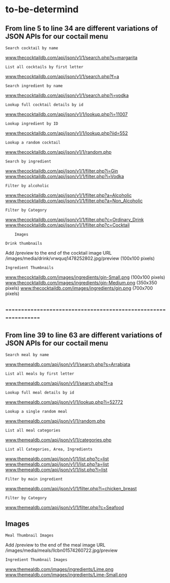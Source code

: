 # to-be-determind

## From line 5 to line 34 are different variations of JSON APIs for our coctail menu

    Search cocktail by name
www.thecocktaildb.com/api/json/v1/1/search.php?s=margarita

    List all cocktails by first letter
www.thecocktaildb.com/api/json/v1/1/search.php?f=a

    Search ingredient by name
www.thecocktaildb.com/api/json/v1/1/search.php?i=vodka

    Lookup full cocktail details by id
www.thecocktaildb.com/api/json/v1/1/lookup.php?i=11007

    Lookup ingredient by ID
www.thecocktaildb.com/api/json/v1/1/lookup.php?iid=552

    Lookup a random cocktail
www.thecocktaildb.com/api/json/v1/1/random.php


    Search by ingredient
www.thecocktaildb.com/api/json/v1/1/filter.php?i=Gin
www.thecocktaildb.com/api/json/v1/1/filter.php?i=Vodka

    Filter by alcoholic
www.thecocktaildb.com/api/json/v1/1/filter.php?a=Alcoholic
www.thecocktaildb.com/api/json/v1/1/filter.php?a=Non_Alcoholic

    Filter by Category
www.thecocktaildb.com/api/json/v1/1/filter.php?c=Ordinary_Drink
www.thecocktaildb.com/api/json/v1/1/filter.php?c=Cocktail


        Images

    Drink thumbnails
Add /preview to the end of the cocktail image URL
/images/media/drink/vrwquq1478252802.jpg/preview (100x100 pixels)

    Ingredient Thumbnails

www.thecocktaildb.com/images/ingredients/gin-Small.png
(100x100 pixels)
www.thecocktaildb.com/images/ingredients/gin-Medium.png
(350x350 pixels)
www.thecocktaildb.com/images/ingredients/gin.png
(700x700 pixels)


## --------------------------------------------------------------

## From line 39 to line 63 are different variations of JSON APIs for our coctail menu

    Search meal by name
www.themealdb.com/api/json/v1/1/search.php?s=Arrabiata

    List all meals by first letter
www.themealdb.com/api/json/v1/1/search.php?f=a

    Lookup full meal details by id
www.themealdb.com/api/json/v1/1/lookup.php?i=52772

    Lookup a single random meal
www.themealdb.com/api/json/v1/1/random.php

    List all meal categories
www.themealdb.com/api/json/v1/1/categories.php

    List all Categories, Area, Ingredients
www.themealdb.com/api/json/v1/1/list.php?c=list
www.themealdb.com/api/json/v1/1/list.php?a=list
www.themealdb.com/api/json/v1/1/list.php?i=list

    Filter by main ingredient
www.themealdb.com/api/json/v1/1/filter.php?i=chicken_breast

    Filter by Category
www.themealdb.com/api/json/v1/1/filter.php?c=Seafood


 ## Images

    Meal Thumbnail Images
Add /preview to the end of the meal image URL
/images/media/meals/llcbn01574260722.jpg/preview

    Ingredient Thumbnail Images
www.themealdb.com/images/ingredients/Lime.png
www.themealdb.com/images/ingredients/Lime-Small.png